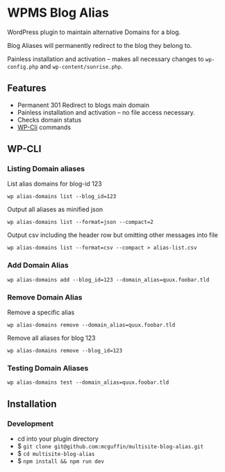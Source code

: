 WPMS Blog Alias
===============

WordPress plugin to maintain alternative Domains for a blog.

Blog Aliases will permanently redirect to the blog they belong to.

Painless installation and activation – makes all necessary changes to `wp-config.php` and `wp-content/sunrise.php`.

Features
--------

 - Permanent 301 Redirect to blogs main domain
 - Painless installation and activation – no file access necessary.
 - Checks domain status
 - [WP-Cli](https://wp-cli.org/) commands

WP-CLI
------

### Listing Domain aliases

List alias domains for blog-id 123
```
wp alias-domains list --blog_id=123
```

Output all aliases as minified json
```
wp alias-domains list --format=json --compact=2
```

Output csv including the header row but omitting other messages into file
```
wp alias-domains list --format=csv --compact > alias-list.csv
```

### Add Domain Alias
```
wp alias-domains add --blog_id=123 --domain_alias=quux.foobar.tld
```

### Remove Domain Alias
Remove a specific alias
```
wp alias-domains remove --domain_alias=quux.foobar.tld
```

Remove all aliases for blog 123
```
wp alias-domains remove --blog_id=123
```

### Testing Domain Aliases
```
wp alias-domains test --domain_alias=quux.foobar.tld
```


Installation
------------

### Development
 - cd into your plugin directory
 - $ `git clone git@github.com:mcguffin/multisite-blog-alias.git`
 - $ `cd multisite-blog-alias`
 - $ `npm install && npm run dev`
